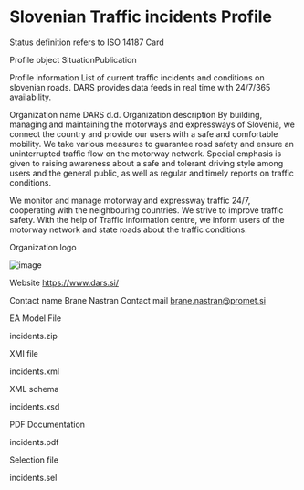 # Slovenian Traffic incidents Profile

Status definition refers to ISO 14187
Card

Profile object
SituationPublication

Profile information
List of current traffic incidents and conditions on slovenian roads. DARS provides data feeds in real time with 24/7/365 availability.

Organization name
DARS d.d.
Organization description
By building, managing and maintaining the motorways and expressways of Slovenia, we connect the country and provide our users with a safe and comfortable mobility. We take various measures to guarantee road safety and ensure an uninterrupted traffic flow on the motorway network. Special emphasis is given to raising awareness about a safe and tolerant driving style among users and the general public, as well as regular and timely reports on traffic conditions.

We monitor and manage motorway and expressway traffic 24/7, cooperating with the neighbouring countries. We strive to improve traffic safety. With the help of Traffic information centre, we inform users of the motorway network and state roads about the traffic conditions.  

Organization logo

![image](https://github.com/DATEX-II-EU/Profiles/assets/24648804/393da824-099c-4921-92fb-e6eb566848f5)

Website
https://www.dars.si/

Contact name
Brane Nastran
Contact mail
brane.nastran@promet.si

EA Model File

incidents.zip

XMI file

incidents.xml

XML schema

incidents.xsd

PDF Documentation

incidents.pdf

Selection file

incidents.sel
